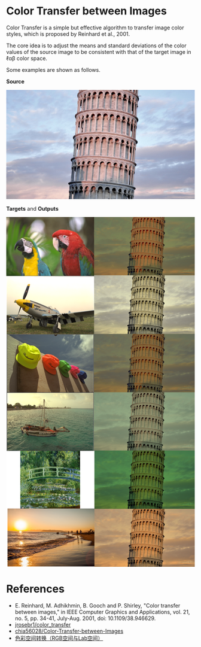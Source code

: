 # Color Transfer between Images

Color Transfer is a simple but effective algorithm to transfer image color styles, which is proposed by Reinhard et al., 2001.

The core idea is to adjust the means and standard deviations of the color values of the source image to be consistent with that of the target image in ℓαβ color space.

Some examples are shown as follows.

**Source**

![](./images/doc/s6.bmp)

**Targets** and **Outputs**

![](./images/doc/transfers.png)



# References

- E. Reinhard, M. Adhikhmin, B. Gooch and P. Shirley, "Color transfer between images," in IEEE Computer Graphics and Applications, vol. 21, no. 5, pp. 34-41, July-Aug. 2001, doi: 10.1109/38.946629.
- [jrosebr1/color_transfer](https://github.com/jrosebr1/color_transfer)
- [chia56028/Color-Transfer-between-Images](https://github.com/chia56028/Color-Transfer-between-Images)
- [色彩空间转换（RGB空间与Lab空间）](https://blog.csdn.net/qq_38701868/article/details/89433038)